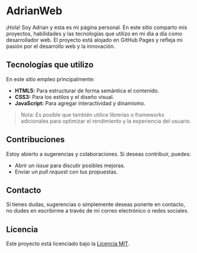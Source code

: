 # AdrianWeb

¡Hola! Soy Adrian y esta es mi página personal. En este sitio comparto mis proyectos, habilidades y las tecnologías que utilizo en mi día a día como desarrollador web. El proyecto está alojado en GitHub Pages y refleja mi pasión por el desarrollo web y la innovación.

## Tecnologías que utilizo
En este sitio empleo principalmente:
- **HTML5:** Para estructurar de forma semántica el contenido.
- **CSS3:** Para los estilos y el diseño visual.
- **JavaScript:** Para agregar interactividad y dinamismo.


> Nota: Es posible que también utilice librerías o frameworks adicionales para optimizar el rendimiento y la experiencia del usuario.

## Contribuciones

Estoy abierto a sugerencias y colaboraciones. Si deseas contribuir, puedes:
- Abrir un *issue* para discutir posibles mejoras.
- Enviar un *pull request* con tus propuestas.

## Contacto

Si tienes dudas, sugerencias o simplemente deseas ponerte en contacto, no dudes en escribirme a través de mi correo electrónico o redes sociales.

## Licencia

Este proyecto está licenciado bajo la [Licencia MIT](LICENSE).
